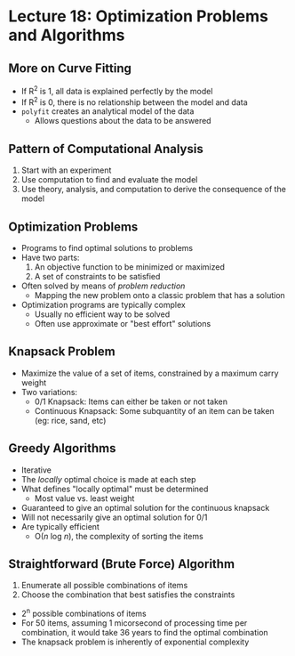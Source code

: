 # Lecture 18: Optimization Problems and Algorithms

## More on Curve Fitting
* If R<sup>2</sup> is 1, all data is explained perfectly by the model
* If R<sup>2</sup> is 0, there is no relationship between the model and data
* `polyfit` creates an analytical model of the data
	* Allows questions about the data to be answered

## Pattern of Computational Analysis
1. Start with an experiment
2. Use computation to find and evaluate the model
3. Use theory, analysis, and computation to derive the consequence of the model

## Optimization Problems
* Programs to find optimal solutions to problems
* Have two parts:
	1. An objective function to be minimized or maximized
	2. A set of constraints to be satisfied
* Often solved by means of _problem reduction_
	* Mapping the new problem onto a classic problem that has a solution
* Optimization programs are typically complex
	* Usually no efficient way to be solved
	* Often use approximate or "best effort" solutions

## Knapsack Problem
* Maximize the value of a set of items, constrained by a maximum carry weight
* Two variations:
	* 0/1 Knapsack: Items can either be taken or not taken
	* Continuous Knapsack: Some subquantity of an item can be taken (eg: rice, sand, etc)

## Greedy Algorithms
* Iterative
* The _locally_ optimal choice is made at each step
* What defines "locally optimal" must be determined
	* Most value vs. least weight
* Guaranteed to give an optimal solution for the continuous knapsack
* Will not necessarily give an optimal solution for 0/1
* Are typically efficient
	* O(_n_ log _n_), the complexity of sorting the items

## Straightforward (Brute Force) Algorithm
1. Enumerate all possible combinations of items
2. Choose the combination that best satisfies the constraints

* 2<sup>n</sup> possible combinations of items
* For 50 items, assuming 1 micorsecond of processing time per combination, it would take 36 years to find the optimal combination
* The knapsack problem is inherently of exponential complexity